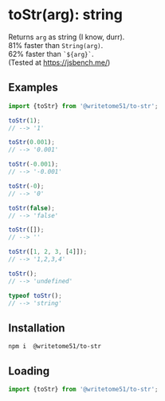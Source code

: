 # toStr(arg): string

Returns `arg` as string (I know, durr).  
81% faster than <code>String(arg)</code>.  
62% faster than <code>\`${arg}\`</code>.  
(Tested at  https://jsbench.me/)


## Examples
```js
import {toStr} from '@writetome51/to-str';

toStr(1);
// --> '1'

toStr(0.001);
// --> '0.001'

toStr(-0.001);
// --> '-0.001'

toStr(-0);
// --> '0'

toStr(false);
// --> 'false'

toStr([]);
// --> ''

toStr([1, 2, 3, [4]]);
// --> '1,2,3,4'

toStr();
// --> 'undefined'

typeof toStr();
// --> 'string'
```

## Installation
`npm i  @writetome51/to-str`

## Loading
```js
import {toStr} from '@writetome51/to-str';
```

